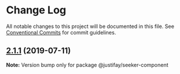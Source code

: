 # Change Log

All notable changes to this project will be documented in this file.
See [Conventional Commits](https://conventionalcommits.org) for commit guidelines.

## [2.1.1](https://github.com/justifaycoop/stream2own/compare/@justifay/seeker-component@2.1.0...@justifay/seeker-component@2.1.1) (2019-07-11)

**Note:** Version bump only for package @justifay/seeker-component
